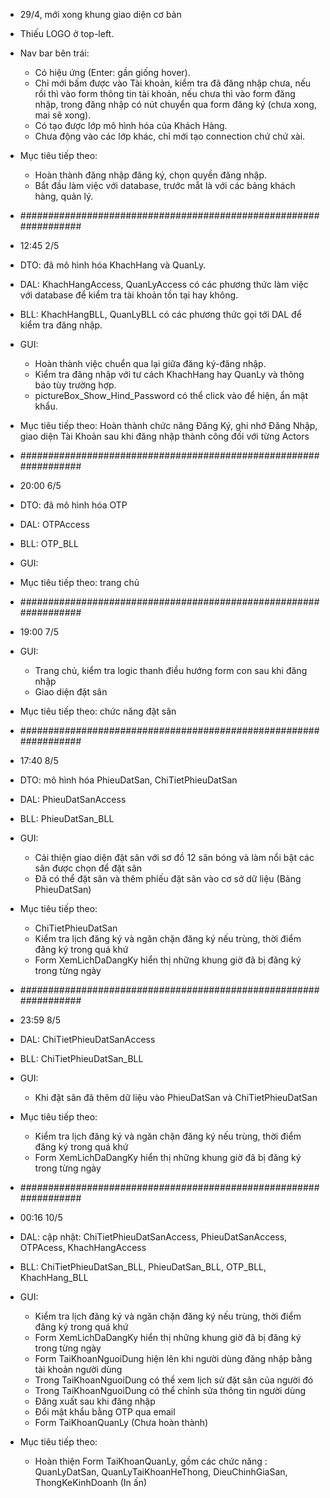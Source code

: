 - 29/4, mới xong khung giao diện cơ bản
- Thiếu LOGO ở top-left.
- Nav bar bên trái:
  + Có hiệu ứng (Enter: gần giống hover).
  + Chỉ mới bấm được vào Tài khoản, kiểm tra đã đăng nhập chưa, nếu rồi thì vào form thông tin tài khoản, nếu chưa thì vào form đăng nhập, trong đăng nhập có nút chuyển qua form đăng ký (chưa xong, mai sẽ xong).
  + Có tạo được lớp mô hình hóa của Khách Hàng.
  + Chưa động vào các lớp khác, chỉ mới tạo connection chứ chứ xài.

- Mục tiêu tiếp theo: 
  + Hoàn thành đăng nhập đăng ký, chọn quyền đăng nhập.
  + Bắt đầu làm việc với database, trước mắt là với các bảng khách hàng, quản lý.

- #################################################################
- 12:45 2/5
- DTO: đã mô hình hóa KhachHang và QuanLy.
- DAL: KhachHangAccess, QuanLyAccess có các phương thức làm việc với database để kiểm tra tài khoản tồn tại hay không.
- BLL:  KhachHangBLL, QuanLyBLL có các phương thức gọi tới DAL để kiểm tra đăng nhập.
- GUI: 
  + Hoàn thành việc chuển qua lại giữa đăng ký-đăng nhập.
  + Kiểm tra đăng nhập với tư cách KhachHang hay QuanLy và thông báo tùy trường hợp.
  + pictureBox_Show_Hind_Password có thể click vào để hiện, ẩn mật khẩu.

- Mục tiêu tiếp theo: Hoàn thành chức năng Đăng Ký, ghi nhớ Đăng Nhập, giao diện Tài Khoản sau khi đăng nhập thành công đối với từng Actors

- #################################################################
- 20:00 6/5
- DTO: đã mô hình hóa OTP
- DAL: OTPAccess
- BLL: OTP_BLL
- GUI: 

- Mục tiêu tiếp theo: trang chủ
- #################################################################

- 19:00 7/5
- GUI: 
  + Trang chủ, kiểm tra logic thanh điều hướng form con sau khi đăng nhập
  + Giao diện đặt sân
- Mục tiêu tiếp theo: chức năng đặt sân

- #################################################################
- 17:40 8/5
- DTO: mô hình hóa PhieuDatSan, ChiTietPhieuDatSan
- DAL: PhieuDatSanAccess
- BLL: PhieuDatSan_BLL
- GUI: 
  + Cải thiện giao diện đặt sân với sơ đồ 12 sân bóng và làm nổi bật các sân được chọn để đặt sân
  + Đã có thể đặt sân và thêm phiếu đặt sân vào cơ sở dữ liệu (Bảng PhieuDatSan)

- Mục tiêu tiếp theo: 
  + ChiTietPhieuDatSan
  + Kiểm tra lịch đăng ký và ngăn chặn đăng ký nếu trùng, thời điểm đăng ký trong quá khứ
  + Form XemLichDaDangKy hiển thị những khung giờ đã bị đăng ký trong từng ngày

- #################################################################
- 23:59 8/5
- DAL: ChiTietPhieuDatSanAccess
- BLL: ChiTietPhieuDatSan_BLL
- GUI: 
  + Khi đặt sân đã thêm dữ liệu vào PhieuDatSan và ChiTietPhieuDatSan

- Mục tiêu tiếp theo: 
  + Kiểm tra lịch đăng ký và ngăn chặn đăng ký nếu trùng, thời điểm đăng ký trong quá khứ
  + Form XemLichDaDangKy hiển thị những khung giờ đã bị đăng ký trong từng ngày

- #################################################################
- 00:16 10/5
- DAL: cập nhật: ChiTietPhieuDatSanAccess, PhieuDatSanAccess, OTPAcess, KhachHangAccess
- BLL: ChiTietPhieuDatSan_BLL, PhieuDatSan_BLL, OTP_BLL, KhachHang_BLL
- GUI: 
  + Kiểm tra lịch đăng ký và ngăn chặn đăng ký nếu trùng, thời điểm đăng ký trong quá khứ
  + Form XemLichDaDangKy hiển thị những khung giờ đã bị đăng ký trong từng ngày
  + Form TaiKhoanNguoiDung hiện lên khi người dùng đăng nhập bằng tài khoản người dùng
  + Trong TaiKhoanNguoiDung có thể xem lịch sử đặt sân của người đó
  + Trong TaiKhoanNguoiDung có thể chỉnh sửa thông tin người dùng
  + Đăng xuất sau khi đăng nhập
  + Đổi mật khẩu bằng OTP qua email
  + Form TaiKhoanQuanLy (Chưa hoàn thành)
- Mục tiêu tiếp theo: 
  + Hoàn thiện Form TaiKhoanQuanLy, gồm các chức năng : QuanLyDatSan, QuanLyTaiKhoanHeThong, DieuChinhGiaSan, ThongKeKinhDoanh (In ấn)
